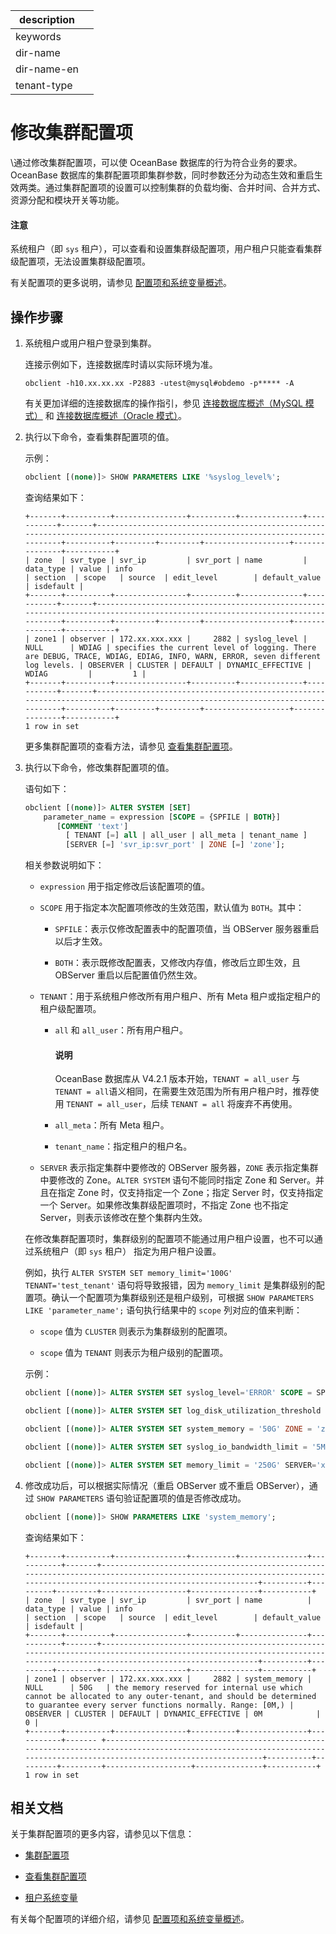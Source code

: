 |description||
|---|---|
|keywords||
|dir-name||
|dir-name-en||
|tenant-type||

# 修改集群配置项

\通过修改集群配置项，可以使 OceanBase 数据库的行为符合业务的要求。OceanBase 数据库的集群配置项即集群参数，同时参数还分为动态生效和重启生效两类。通过集群配置项的设置可以控制集群的负载均衡、合并时间、合并方式、资源分配和模块开关等功能。

<main id="notice" type='notice'>
   <h4>注意</h4>
   <p>系统租户（即 <code>sys</code> 租户），可以查看和设置集群级配置项，用户租户只能查看集群级配置项，无法设置集群级配置项。</p>
 </main>

有关配置项的更多说明，请参见 [配置项和系统变量概述](../../../700.reference/800.configuration-items-and-system-variables/000.configuration-items-and-system-variables-overview.md)。

## 操作步骤

1. 系统租户或用户租户登录到集群。

   连接示例如下，连接数据库时请以实际环境为准。

   ```shell
   obclient -h10.xx.xx.xx -P2883 -utest@mysql#obdemo -p***** -A
   ```

   有关更加详细的连接数据库的操作指引，参见 [连接数据库概述（MySQL 模式）](../../../300.develop/100.application-development-of-mysql-mode/100.connect-to-oceanbase-database-of-mysql-mode/100.connection-methods-overview-of-mysql-mode.md) 和 [连接数据库概述（Oracle 模式）](../../../300.develop/100.application-development-of-mysql-mode/100.connect-to-oceanbase-database-of-mysql-mode/100.connection-methods-overview-of-mysql-mode.md)。

2. 执行以下命令，查看集群配置项的值。

   示例：

   ```sql
   obclient [(none)]> SHOW PARAMETERS LIKE '%syslog_level%';
   ```

   查询结果如下：

   ```shell
   +-------+----------+----------------+----------+--------------+-----------+-------+------------------------------------------------------------------------------------------------------------------------------+----------+---------+---------+-------------------+---------------+-----------+
   | zone  | svr_type | svr_ip         | svr_port | name         | data_type | value | info                                                                                                                         | section  | scope   | source  | edit_level        | default_value | isdefault |
   +-------+----------+----------------+----------+--------------+-----------+-------+------------------------------------------------------------------------------------------------------------------------------+----------+---------+---------+-------------------+---------------+-----------+
   | zone1 | observer | 172.xx.xxx.xxx |     2882 | syslog_level | NULL      | WDIAG | specifies the current level of logging. There are DEBUG, TRACE, WDIAG, EDIAG, INFO, WARN, ERROR, seven different log levels. | OBSERVER | CLUSTER | DEFAULT | DYNAMIC_EFFECTIVE | WDIAG         |         1 |
   +-------+----------+----------------+----------+--------------+-----------+-------+------------------------------------------------------------------------------------------------------------------------------+----------+---------+---------+-------------------+---------------+-----------+
   1 row in set
   ```

   更多集群配置项的查看方法，请参见 [查看集群配置项](../300.common-cluster-operations/1200.view-cluster-parameters.md)。

3. 执行以下命令，修改集群配置项的值。

   语句如下：

   ```sql
   obclient [(none)]> ALTER SYSTEM [SET]
       parameter_name = expression [SCOPE = {SPFILE | BOTH}]
          [COMMENT 'text']
            [ TENANT [=] all | all_user | all_meta | tenant_name ]
            [SERVER [=] 'svr_ip:svr_port' | ZONE [=] 'zone'];
   ```

   相关参数说明如下：

   * `expression` 用于指定修改后该配置项的值。

   * `SCOPE` 用于指定本次配置项修改的生效范围，默认值为 `BOTH`。其中：

     * `SPFILE`：表示仅修改配置表中的配置项值，当 OBServer 服务器重启以后才生效。

     * `BOTH`：表示既修改配置表，又修改内存值，修改后立即生效，且 OBServer 重启以后配置值仍然生效。

   * `TENANT`：用于系统租户修改所有用户租户、所有 Meta 租户或指定租户的租户级配置项。

     * `all` 和 `all_user`：所有用户租户。

       <main id="notice" type='explain'>
       <h4>说明</h4>
       <p>OceanBase 数据库从 V4.2.1 版本开始，<code>TENANT = all_user</code> 与 <code>TENANT = all</code>语义相同，在需要生效范围为所有用户租户时，推荐使用 <code>TENANT = all_user</code>，后续 <code>TENANT = all</code> 将废弃不再使用。</p>
       </main>

     * `all_meta`：所有 Meta 租户。

     * `tenant_name`：指定租户的租户名。

   * `SERVER` 表示指定集群中要修改的 OBServer 服务器，`ZONE` 表示指定集群中要修改的 Zone。`ALTER SYSTEM` 语句不能同时指定 Zone 和 Server。并且在指定 Zone 时，仅支持指定一个 Zone；指定 Server 时，仅支持指定一个 Server。如果修改集群级配置项时，不指定 Zone 也不指定 Server，则表示该修改在整个集群内生效。

   在修改集群配置项时，集群级别的配置项不能通过用户租户设置，也不可以通过系统租户（即 `sys` 租户） 指定为用户租户设置。

   例如，执行 `ALTER SYSTEM SET memory_limit='100G' TENANT='test_tenant'` 语句将导致报错，因为 `memory_limit` 是集群级别的配置项。确认一个配置项为集群级别还是租户级别，可根据 `SHOW PARAMETERS LIKE 'parameter_name';` 语句执行结果中的 `scope` 列对应的值来判断：

    * `scope` 值为 `CLUSTER` 则表示为集群级别的配置项。

    * `scope` 值为 `TENANT` 则表示为租户级别的配置项。

    示例：

    ```sql
    obclient [(none)]> ALTER SYSTEM SET syslog_level='ERROR' SCOPE = SPFILE;
    ```

    ```sql
    obclient [(none)]> ALTER SYSTEM SET log_disk_utilization_threshold = 20 TENANT = all_user;
    ```

    ```sql
    obclient [(none)]> ALTER SYSTEM SET system_memory = '50G' ZONE = 'zone1';
    ```

    ```sql
    obclient [(none)]> ALTER SYSTEM SET syslog_io_bandwidth_limit = '5M';
    ```

    ```sql
    obclient [(none)]> ALTER SYSTEM SET memory_limit = '250G' SERVER='xx.xx.xx.238:2882';
    ```

4. 修改成功后，可以根据实际情况（重启 OBServer 或不重启 OBServer），通过 `SHOW PARAMETERS` 语句验证配置项的值是否修改成功。

   ```sql
   obclient [(none)]> SHOW PARAMETERS LIKE 'system_memory';
   ```

   查询结果如下：

   ```shell
   +-------+----------+----------------+----------+---------------+-----------+-------+-------------------------------------------------------------------------------------------------------------------------------------------------------------------------+----------+---------+---------+-------------------+---------------+-----------+
   | zone  | svr_type | svr_ip         | svr_port | name          | data_type | value | info                                                                                                                                                                    | section  | scope   | source  | edit_level        | default_value | isdefault |
   +-------+----------+----------------+----------+---------------+-----------+-------+-------------------------------------------------------------------------------------------------------------------------------------------------------------------------+----------+---------+---------+-------------------+---------------+-----------+
   | zone1 | observer | 172.xx.xxx.xxx |     2882 | system_memory | NULL      | 50G   | the memory reserved for internal use which cannot be allocated to any outer-tenant, and should be determined to guarantee every server functions normally. Range: [0M,) | OBSERVER | CLUSTER | DEFAULT | DYNAMIC_EFFECTIVE | 0M            |         0 |
   +-------+----------+----------------+----------+---------------+-----------+------- +-------------------------------------------------------------------------------------------------------------------------------------------------------------------------+----------+---------+---------+-------------------+---------------+-----------+
   1 row in set
   ```

## 相关文档

关于集群配置项的更多内容，请参见以下信息：

* [集群配置项](../200.cluster-configuration-items.md)

* [查看集群配置项](../300.common-cluster-operations/1200.view-cluster-parameters.md)

* [租户系统变量](../../200.tenant-management/500.system-variable-of-tenant.md)

有关每个配置项的详细介绍，请参见 [配置项和系统变量概述](../../../700.reference/800.configuration-items-and-system-variables/000.configuration-items-and-system-variables-overview.md)。
